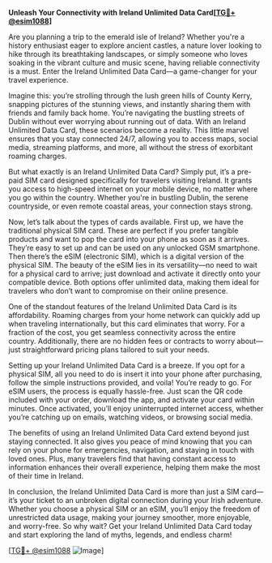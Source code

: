 **Unleash Your Connectivity with Ireland Unlimited Data Card[[TG💪+ @esim1088](https://t.me/s/esim1088)]**

Are you planning a trip to the emerald isle of Ireland? Whether you're a history enthusiast eager to explore ancient castles, a nature lover looking to hike through its breathtaking landscapes, or simply someone who loves soaking in the vibrant culture and music scene, having reliable connectivity is a must. Enter the Ireland Unlimited Data Card—a game-changer for your travel experience.

Imagine this: you’re strolling through the lush green hills of County Kerry, snapping pictures of the stunning views, and instantly sharing them with friends and family back home. You’re navigating the bustling streets of Dublin without ever worrying about running out of data. With an Ireland Unlimited Data Card, these scenarios become a reality. This little marvel ensures that you stay connected 24/7, allowing you to access maps, social media, streaming platforms, and more, all without the stress of exorbitant roaming charges.

But what exactly is an Ireland Unlimited Data Card? Simply put, it’s a pre-paid SIM card designed specifically for travelers visiting Ireland. It grants you access to high-speed internet on your mobile device, no matter where you go within the country. Whether you're in bustling Dublin, the serene countryside, or even remote coastal areas, your connection stays strong. 

Now, let’s talk about the types of cards available. First up, we have the traditional physical SIM card. These are perfect if you prefer tangible products and want to pop the card into your phone as soon as it arrives. They’re easy to set up and can be used on any unlocked GSM smartphone. Then there’s the eSIM (electronic SIM), which is a digital version of the physical SIM. The beauty of the eSIM lies in its versatility—no need to wait for a physical card to arrive; just download and activate it directly onto your compatible device. Both options offer unlimited data, making them ideal for travelers who don’t want to compromise on their online presence.

One of the standout features of the Ireland Unlimited Data Card is its affordability. Roaming charges from your home network can quickly add up when traveling internationally, but this card eliminates that worry. For a fraction of the cost, you get seamless connectivity across the entire country. Additionally, there are no hidden fees or contracts to worry about—just straightforward pricing plans tailored to suit your needs.

Setting up your Ireland Unlimited Data Card is a breeze. If you opt for a physical SIM, all you need to do is insert it into your phone after purchasing, follow the simple instructions provided, and voila! You’re ready to go. For eSIM users, the process is equally hassle-free. Just scan the QR code included with your order, download the app, and activate your card within minutes. Once activated, you’ll enjoy uninterrupted internet access, whether you’re catching up on emails, watching videos, or browsing social media.

The benefits of using an Ireland Unlimited Data Card extend beyond just staying connected. It also gives you peace of mind knowing that you can rely on your phone for emergencies, navigation, and staying in touch with loved ones. Plus, many travelers find that having constant access to information enhances their overall experience, helping them make the most of their time in Ireland.

In conclusion, the Ireland Unlimited Data Card is more than just a SIM card—it’s your ticket to an unbroken digital connection during your Irish adventure. Whether you choose a physical SIM or an eSIM, you’ll enjoy the freedom of unrestricted data usage, making your journey smoother, more enjoyable, and worry-free. So why wait? Get your Ireland Unlimited Data Card today and start exploring the land of myths, legends, and endless charm!

[[TG💪+ @esim1088](https://t.me/s/esim1088) ![Image](https://i.postimg.cc/Y0z9fWf4/image.png)]